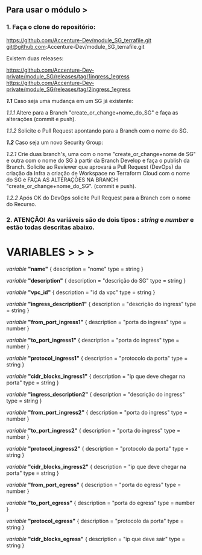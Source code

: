 ## Para usar o módulo >

### 1. Faça o clone do repositório:
https://github.com/Accenture-Dev/module_SG_terrafile.git
git@github.com:Accenture-Dev/module_SG_terrafile.git

Existem duas releases:

https://github.com/Accenture-Dev-private/module_SG/releases/tag/1ingress_1egress
https://github.com/Accenture-Dev-private/module_SG/releases/tag/2ingress_1egress

***1.1*** Caso seja uma mudança em um SG já existente:

*1.1.1* Altere para a Branch "create_or_change+nome_do_SG" e faça as alterações (commit e push).

*1.1.2* Solicite o Pull Request apontando para a Branch com o nome do SG.

***1.2*** Caso seja um novo Security Group:

*1.2.1* Crie duas branch's, uma com o nome "create_or_change+nome de SG" e outra com o nome do SG à partir da Branch Develop e faça o publish da Branch. Solicite ao Reviewer que aprovará a Pull Request (DevOps) da criação da Infra a criação de Workspace no Terraform Cloud com o nome do SG e FAÇA AS ALTERAÇÕES NA BRANCH "create_or_change+nome_do_SG". (commit e push).

*1.2.2* Após OK do DevOps solicite Pull Request para a Branch com o nome do Recurso.
### 2. ATENÇÃO! As variáveis são de dois tipos : *string* e *number* e estão todas descritas abaixo.

# VARIABLES > > > 

*variable* **"name"** {
  description = "nome"
  type        = string
}

*variable* **"description"** {
  description = "descrição do SG"
  type        = string
}

*variable* **"vpc_id"** {
  description = "id da vpc"
  type        = string
}

*variable* **"ingress_description1"** {
  description = "descrição do ingress"
  type        = string
}

*variable* **"from_port_ingress1"** {
  description = "porta do ingress"
  type        = number
}

*variable* **"to_port_ingress1"** {
  description = "porta do ingress"
  type        = number
}

*variable* **"protocol_ingress1"** {
  description = "protocolo da porta"
  type        = string
}

*variable* **"cidr_blocks_ingress1"** {
  description = "ip que deve chegar na porta"
  type        = string
}

*variable* **"ingress_description2"** {
  description = "descrição do ingress"
  type        = string
}

*variable* **"from_port_ingress2"** {
  description = "porta do ingress"
  type        = number
}

*variable* **"to_port_ingress2"** {
  description = "porta do ingress"
  type        = number
}

*variable* **"protocol_ingress2"** {
  description = "protocolo da porta"
  type        = string
}

*variable* **"cidr_blocks_ingress2"** {
  description = "ip que deve chegar na porta"
  type        = string
}

*variable* **"from_port_egress"** {
  description = "porta do egress"
  type        = number
}

*variable* **"to_port_egress"** {
  description = "porta do egress"
  type        = number
}

*variable* **"protocol_egress"** {
  description = "protocolo da porta"
  type        = string
}

*variable* **"cidr_blocks_egress"** {
  description = "ip que deve sair"
  type        = string
}
